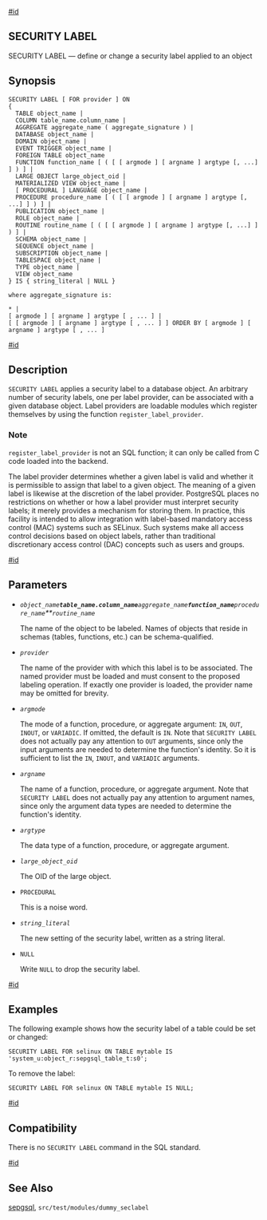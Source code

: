 [#id](#SQL-SECURITY-LABEL)

## SECURITY LABEL

SECURITY LABEL — define or change a security label applied to an object

## Synopsis

```
SECURITY LABEL [ FOR provider ] ON
{
  TABLE object_name |
  COLUMN table_name.column_name |
  AGGREGATE aggregate_name ( aggregate_signature ) |
  DATABASE object_name |
  DOMAIN object_name |
  EVENT TRIGGER object_name |
  FOREIGN TABLE object_name
  FUNCTION function_name [ ( [ [ argmode ] [ argname ] argtype [, ...] ] ) ] |
  LARGE OBJECT large_object_oid |
  MATERIALIZED VIEW object_name |
  [ PROCEDURAL ] LANGUAGE object_name |
  PROCEDURE procedure_name [ ( [ [ argmode ] [ argname ] argtype [, ...] ] ) ] |
  PUBLICATION object_name |
  ROLE object_name |
  ROUTINE routine_name [ ( [ [ argmode ] [ argname ] argtype [, ...] ] ) ] |
  SCHEMA object_name |
  SEQUENCE object_name |
  SUBSCRIPTION object_name |
  TABLESPACE object_name |
  TYPE object_name |
  VIEW object_name
} IS { string_literal | NULL }

where aggregate_signature is:

* |
[ argmode ] [ argname ] argtype [ , ... ] |
[ [ argmode ] [ argname ] argtype [ , ... ] ] ORDER BY [ argmode ] [ argname ] argtype [ , ... ]
```

[#id](#id-1.9.3.171.5)

## Description

`SECURITY LABEL` applies a security label to a database object. An arbitrary number of security labels, one per label provider, can be associated with a given database object. Label providers are loadable modules which register themselves by using the function `register_label_provider`.

### Note

`register_label_provider` is not an SQL function; it can only be called from C code loaded into the backend.

The label provider determines whether a given label is valid and whether it is permissible to assign that label to a given object. The meaning of a given label is likewise at the discretion of the label provider. PostgreSQL places no restrictions on whether or how a label provider must interpret security labels; it merely provides a mechanism for storing them. In practice, this facility is intended to allow integration with label-based mandatory access control (MAC) systems such as SELinux. Such systems make all access control decisions based on object labels, rather than traditional discretionary access control (DAC) concepts such as users and groups.

[#id](#id-1.9.3.171.6)

## Parameters

* *`object_name`**`table_name.column_name`**`aggregate_name`**`function_name`**`procedure_name`**`routine_name`*

  The name of the object to be labeled. Names of objects that reside in schemas (tables, functions, etc.) can be schema-qualified.

* *`provider`*

  The name of the provider with which this label is to be associated. The named provider must be loaded and must consent to the proposed labeling operation. If exactly one provider is loaded, the provider name may be omitted for brevity.

* *`argmode`*

  The mode of a function, procedure, or aggregate argument: `IN`, `OUT`, `INOUT`, or `VARIADIC`. If omitted, the default is `IN`. Note that `SECURITY LABEL` does not actually pay any attention to `OUT` arguments, since only the input arguments are needed to determine the function's identity. So it is sufficient to list the `IN`, `INOUT`, and `VARIADIC` arguments.

* *`argname`*

  The name of a function, procedure, or aggregate argument. Note that `SECURITY LABEL` does not actually pay any attention to argument names, since only the argument data types are needed to determine the function's identity.

* *`argtype`*

  The data type of a function, procedure, or aggregate argument.

* *`large_object_oid`*

  The OID of the large object.

* `PROCEDURAL`

  This is a noise word.

* *`string_literal`*

  The new setting of the security label, written as a string literal.

* `NULL`

  Write `NULL` to drop the security label.

[#id](#id-1.9.3.171.7)

## Examples

The following example shows how the security label of a table could be set or changed:

```
SECURITY LABEL FOR selinux ON TABLE mytable IS 'system_u:object_r:sepgsql_table_t:s0';
```

To remove the label:

```
SECURITY LABEL FOR selinux ON TABLE mytable IS NULL;
```

[#id](#id-1.9.3.171.8)

## Compatibility

There is no `SECURITY LABEL` command in the SQL standard.

[#id](#id-1.9.3.171.9)

## See Also

[sepgsql](sepgsql), `src/test/modules/dummy_seclabel`